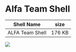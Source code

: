 # Alfa Team Shell

|  Shell Name  | size |
| --------------- | --------------- |
| ALFA Team Shell | 176 KB |

<img src="https://raw.githubusercontent.com/7r0j4ncodeing/Web-Shells/main/.img/3.PNG">
